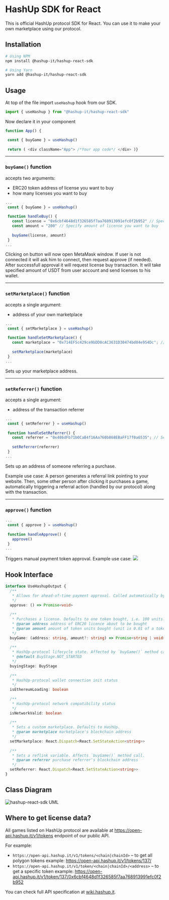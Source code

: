 
# HashUp SDK for React
This is official HashUp protocol SDK for React. You can use it to make your own marketplace using our protocol.

## Installation
```bash
# Using NPM  
npm install @hashup-it/hashup-react-sdk

# Using Yarn  
yarn add @hashup-it/hashup-react-sdk
```

## Usage

At top of the file import `useHashup` hook from our SDK.

```js  
import { useHashup } from "@hashup-it/hashup-react-sdk"  
```  

Now declare it in your component

```js  
function App() {  

 const { buyGame } = useHashup()
 
 return ( <div className="App"> /*Your app code*/ </div> )}  
```  
---
### `buyGame()` function
accepts two arguments:
- ERC20 token address of license you want to buy
- how many licenses you want to buy

```js  
...
 const { buyGame } = useHashup()
 
 function handleBuy() {
   const license = "0x6cbf4648d1f326585f7aa768913991efc0f2b952" // Specify address of license you want to buy
   const amount = "200" // Specify amount of license you want to buy  
 
   buyGame(license, amount)  
 }  
...
```  

Clicking on button will now open MetaMask window. If user is not connected it will ask him to connect, then request approve (if needed).  
After successfull approval it will request license buy transaction. It will take specified amount of USDT from user account and send licenses to his wallet.

---
### `setMarketplace()` function
accepts a single argument:
- address of your own marketplace
```js  
...
 const { setMarketplace } = useHashup()
  
 function handleSetMarketplace() {
   const marketplace = "0x714EF5c429ce9bDD0cAC3631D30474bd04e954Dc"; // Overwrite the default HashUp marketplace with yours
 
   setMarketplace(marketplace)  
 }  
...
```  

Sets up your marketplace address.

---
### `setReferrer()` function
accepts a single argument:
- address of the transaction referrer
```js  
...
 const { setReferrer } = useHashup()
  
 function handleSetReferrer() {
   const referrer = "0x486dFb71b0CaB4f16Aa760b868EBaFF17f0a6535"; // Set a 
 
   setReferrer(referrer)  
 }  
...
```  

Sets up an address of someone referring a purchase.

Example use case: A person generates a referral link pointing to your website. Then, some other person after clicking it purchases a game, automatically triggering a referral action (handled by our protocol) along with the transaction.

---
### `approve()` function

```js  
...
 const { approve } = useHashup()
  
 function handleApprove() {
   approve()  
 }  
...
```  

Triggers manual payment token approval.
Example use case:
![](https://i.ibb.co/Xpg9cZ4/Screenshot-2023-01-25-at-1-31-06-AM.png)

## Hook Interface
```typescript  
interface UseHashupOutput {  
  /**  
   * Allows for ahead-of-time payment approval. Called automatically by `buyGame()`.
   */  
  approve: () => Promise<void>    
  
  /**  
   * Purchases a license. Defaults to one token bought, i.e. 100 units. 
   * @param address address of ERC20 licence about to be bought  
   * @param amount amount of token units bought (unit is 0.01 of a token)  
   */  
  buyGame: (address: string, amount?: string) => Promise<string | void>
  
  /**  
   * HashUp-protocol lifecycle state. Affected by `buyGame()` method call. 
   * @default BuyStage.NOT_STARTED  
   */  
  buyingStage: BuyStage
  
  /**  
   * HashUp-protocol wallet connection init status 
   */  
  isEthereumLoading: boolean
  
  /**  
   * HashUp-protocol network compatibility status 
   */  
  isNetworkValid: boolean
  
  /**  
   * Sets a custom marketplace. Defaults to HashUp. 
   * @param marketplace marketplace's blockchain address  
   */  
  setMarketplace: React.Dispatch<React.SetStateAction<string>>
  
  /**  
   * Sets a reflink variable. Affects `buyGame()` method call. 
   * @param referrer purchase referrer's blockchain address  
   */  
  setReferrer: React.Dispatch<React.SetStateAction<string>>
}
```

## Class Diagram
![hashup-react-sdk UML](https://i.ibb.co/nrwx3zy/src.png)

## Where to get license data?

All games listed on HashUp protocol are available at https://open-api.hashup.it/v1/tokens endpoint of our public API.

For example:
- `https://open-api.hashup.it/v1/tokens/<chain|chainId>` – to get all polygon tokens
  example: https://open-api.hashup.it/v1/tokens/137/
- `https://open-api.hashup.it/v1/token/<chain|chainId>/<address>` – to get a specific token
  example: https://open-api.hashup.it/v1/token/137/0x6cbf4648d1f326585f7aa768913991efc0f2b952

You can check full API specification at [wiki.hashup.it](https://wiki.hashup.it/get-started/the-hashup-api).
